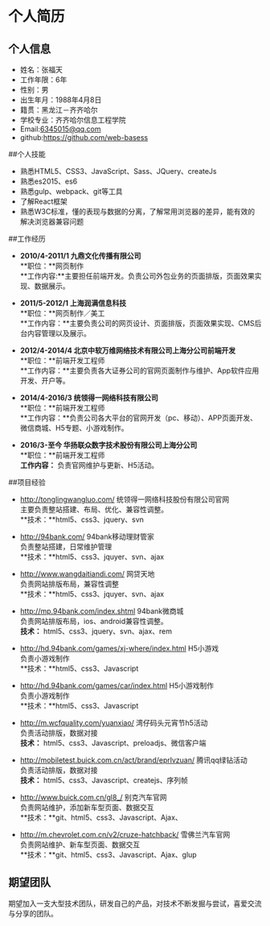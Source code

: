 
# 个人简历 

## 个人信息

* 姓名：张福天
* 工作年限：6年
* 性别：男
* 出生年月：1988年4月8日
* 籍贯：黑龙江－齐齐哈尔
* 学校专业：齐齐哈尔信息工程学院
* Email:[6345015@qq.com](6345015@qq.com)
* github:https://github.com/web-basess
  
##个人技能

* 熟悉HTML5、CSS3、JavaScript、Sass、JQuery、createJs
* 熟悉es2015、es6
* 熟悉gulp、webpack、git等工具
* 了解React框架
* 熟悉W3C标准，懂的表现与数据的分离，了解常用浏览器的差异，能有效的解决浏览器兼容问题

##工作经历

* **2010/4-2011/1 九鼎文化传播有限公司**  
**职位：**网页制作  
**工作内容:**主要担任前端开发。负责公司外包业务的页面排版，页面效果实现、数据展示。

* **2011/5-2012/1 上海润满信息科技**  
**职位：**网页制作／美工  
**工作内容：**主要负责公司的网页设计、页面排版，页面效果实现、CMS后台内容管理以及展示。  

* **2012/4-2014/4  北京中软万维网络技术有限公司上海分公司前端开发**  
**职位：**前端开发工程师  
**工作内容：**主要负责各大证券公司的官网页面制作与维护、App软件应用开发、开户等。  

* **2014/4-2016/3 统领得一网络科技有限公司**  
**职位：**前端开发工程师  
**工作内容：**负责公司各大平台的官网开发（pc、移动）、APP页面开发、微信商城、H5专题、小游戏制作。  

* **2016/3-至今 华扬联众数字技术股份有限公司上海分公司**  
**职位：**前端开发工程师  
**工作内容：** 负责官网维护与更新、H5活动。  

##项目经验  

* http://tonglingwangluo.com/ 统领得一网络科技股份有限公司官网  
  主要负责整站搭建、布局、优化、兼容性调整。  
  **技术：**html5、css3、jquery、svn  
  
* http://94bank.com/ 94bank移动理财管家  
  负责整站搭建，日常维护管理  
**技术：**html5、css3、jquyer、svn、ajax  

* http://www.wangdaitiandi.com/  网贷天地  
  负责网站排版布局，兼容性调整  
 **技术：**html5、css3、jquyer、svn、ajax  

* http://mp.94bank.com/index.shtml 94bank微商城  
负责网站排版布局，ios、android兼容性调整。  
**技术：** html5、css3、jquery、svn、ajax、rem  

* http://hd.94bank.com/games/xj-where/index.html H5小游戏  
 负责小游戏制作  
**技术：**html5、css3、Javascript  

* http://hd.94bank.com/games/car/index.html H5小游戏制作  
负责小游戏制作  
**技术：**html5、css3、Javascript  

* http://m.wcfquality.com/yuanxiao/  湾仔码头元宵节h5活动  
 负责活动排版，数据对接  
**技术：** html5、css3、Javascript、preloadjs、微信客户端  
* http://mobiletest.buick.com.cn/act/brand/eprlvzuan/ 腾讯qq绿钻活动  
负责活动排版，数据对接  
**技术：** html5、css3、Javascript、createjs、序列帧  
* http://www.buick.com.cn/gl8_/ 别克汽车官网  
负责网站维护，添加新车型页面、数据交互  
**技术：**git、html5、css3、Javascript、Ajax、  

* http://m.chevrolet.com.cn/v2/cruze-hatchback/ 雪佛兰汽车官网  
负责网站维护、新车型页面、数据交互  
**技术：**git、html5、css3、Javascript、Ajax、glup  

## 期望团队  
期望加入一支大型技术团队，研发自己的产品，对技术不断发掘与尝试，喜爱交流与分享的团队。


